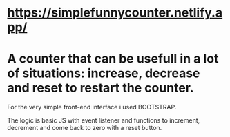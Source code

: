 # https://simplefunnycounter.netlify.app/
# A counter that can be usefull in a lot of situations: increase, decrease and reset to restart the counter.

For the very simple front-end interface i used BOOTSTRAP.

The logic is basic JS with event listener and functions to increment, decrement and come back to zero with a reset button.
